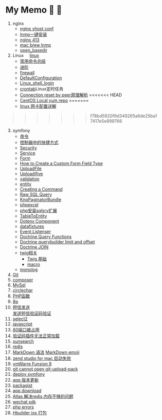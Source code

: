 # My Memo :elephant: :elephant:
1. nginx 
	- [nginx vhost conf](/Inc/nginx/vhost.md)
 	- [lnmp一键安装](/Inc/nginx/lnmp一键安装步骤.md)
 	- [nginx 413](/Inc/nginx/413.md)
 	- [mac brew lnmp](/Inc/nginx/brew_install.md)
 	- [open_basedir](/Inc/nginx/open_basedir.md)
2. Linux &nbsp;&nbsp;&nbsp;&nbsp;[linux](http://linuxtools-rst.readthedocs.io/zh_CN/latest/index.html)
	 - [常用命令总结](/Inc/linux/command.md)
	 - [进阶](/Inc/linux/senior_command.md)
	 - [firewall](/Inc/linux/firewall_command.md)
	 - [DefaultConfiguration](/Inc/linux/DefaultConfiguration.md)
	 - [Linux_shell_login](/Inc/linux/shell_login.md)
	 - [crontab](/Inc/linux/crontab.md)Linux定时任务
	 - [Connection reset by peer原理解析](https://blog.csdn.net/yangguosb/article/details/79794571)
<<<<<<< HEAD
	 - [CentOS Local yum repo](/Inc/linux/yum.md)
=======
	 - [linux 网卡配置详解](/Inc/linux/ifconfig.md)
>>>>>>> f78bd5920f9d349265a6de25ba17417e5e999766
3. symfony
	 - [命令](/Inc/symfony/symfony.md)
	 - [控制器中的快捷方式](/Inc/symfony/shortcutmethods.md)
	 - [Security](/Inc/symfony/securities.md)
	 - [Service](/Inc/symfony/service.md)
	 - [Form](/Inc/Form/form.md)
	 - [How to Create a Custom Form Field Type](/Inc/Form/CustomForm.md)
	 - [UploadFile](/Inc/symfony/UploadFile.md)
	 - [Uploadifive](/Inc/symfony/uploadifive.md)
	 - [validation](/Inc/symfony/validation.md)
	 - [entity](/Inc/symfony/entity.md)
	 - [Creating a Command](/Inc/symfony/C_command.md)
	 - [Raw SQL Query](/Inc/symfony/executeUpdate.md)
	 - [KnpPaginatorBundle](/Inc/symfony/KnpPaginatorBundle.md)
	 - [phpexcel](/Inc/symfony/phpexcel.md)
	 - [php安装sqlsrv扩展](/Inc/symfony/sqlsrv.md)
	 - [TableToEntity](/Inc/symfony/TableToEntity.md)
	 - [Dotenv Component](/Inc/symfony/env.md)
	 - [datafixtures](/Inc/symfony/datafixtures.md)
	 - [Event Listenser](/Inc/symfony/eventlistenser.md)
	 - [Doctrine Query Functions](/Inc/symfony/queryfunctions.md)
	 - [Doctrine querybuilder limit and offset](/Inc/symfony/limit_offset.md)
	 - [Doctrine JOIN](/Inc/symfony/join.md)
	 - [twig相关](/Inc/Twig/twig.md)
	 	- [Twig 基础](/Inc/Twig/twig.md)
	 	- [macro](/Inc/Twig/twigs/macro.md) 
	 - [monolog](/Inc/Monolog/monolog.md)
5. [Git](/Inc/git/git.md)
6. [composer](/Inc/Composer/composer.md)
7. [MySql](/Inc/MySql/mysql.md)
8. [circlechar](/Inc/others/circlechar.md)
9. [PHP函数](/Inc/php/php.md)
10. [8p](/Inc/8p/8p.md)
11. [短信发送](/Inc/others/sms.md)<br>
	[发送短信验证码验证](/Inc/others/catch_sms.md)
12. [select2](/Inc/select2/select2.md)
13. [javascript](/Inc/javascript/js.md)
14. [80端口被占用](/Inc/others/80.md)
15. [验证码插件无法正常加载](/Inc/others/captcha.md)
16. [xunsearch](/Inc/xunsearch/xunsearch.md)
17. [redis](/Inc/others/redis.md)
18. [MarkDown 语法](https://www.jianshu.com/p/b03a8d7b1719) [MarkDown emoji](https://www.cnblogs.com/chenych/p/8623353.html)
19. [zend studio for mac 启动失败](/Inc/others/zend.md)
20. [vmWarre Funsion 8](/Inc/others/vmware.md)
21. [git cannot open git-upload-pack](/Inc/others/git.md)
22. [deploy symfony](/Inc/others/deploysf.md)
23. [app 版本更新](/Inc/others/version.md)
24. [packagist](https://www.jianshu.com/p/6d98eb756826)
25. [app download](/Inc/others/app_download.md)
26. [Atlas 解决redis 内存不够的问题](/Inc/others/atlas.md)
27. [wechat sdk](https://github.com/overtrue/wechat)
28. [php errors](/Inc/php/errors.md)
29. [Hbuilder ios 打包](https://zhuanlan.zhihu.com/p/34483492)